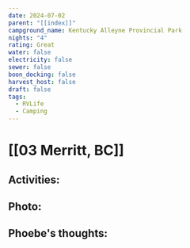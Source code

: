 ```yaml
---
date: 2024-07-02
parent: "[[index]]"
campground_name: Kentucky Alleyne Provincial Park
nights: "4"
rating: Great
water: false
electricity: false
sewer: false
boon_docking: false
harvest_host: false
draft: false
tags:
  - RVLife
  - Camping
---
```

# [[03 Merritt, BC]]

## Activities:

## Photo:

## Phoebe's thoughts:
